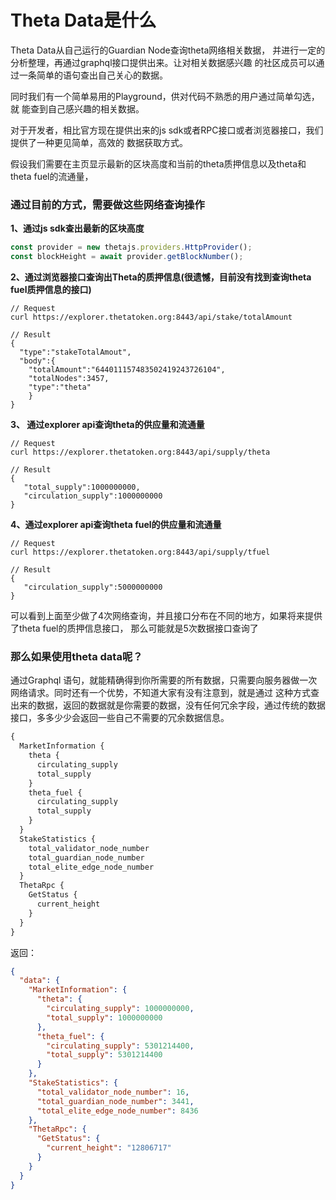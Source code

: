 # Theta Data是什么
Theta Data从自己运行的Guardian Node查询theta网络相关数据，
并进行一定的分析整理，再通过graphql接口提供出来。让对相关数据感兴趣
的社区成员可以通过一条简单的语句查出自己关心的数据。

同时我们有一个简单易用的Playground，供对代码不熟悉的用户通过简单勾选，就
能查到自己感兴趣的相关数据。

对于开发者，相比官方现在提供出来的js sdk或者RPC接口或者浏览器接口，我们提供了一种更见简单，高效的
数据获取方式。

假设我们需要在主页显示最新的区块高度和当前的theta质押信息以及theta和theta fuel的流通量，

### 通过目前的方式，需要做这些网络查询操作

**1、通过js sdk查出最新的区块高度**
```javascript
const provider = new thetajs.providers.HttpProvider();
const blockHeight = await provider.getBlockNumber();
```
**2、通过浏览器接口查询出Theta的质押信息(很遗憾，目前没有找到查询theta fuel质押信息的接口)**
```shell
// Request 
curl https://explorer.thetatoken.org:8443/api/stake/totalAmount

// Result
{
  "type":"stakeTotalAmout",
  "body":{
    "totalAmount":"644011157483502419243726104",
    "totalNodes":3457,
    "type":"theta"
    }
}
```

**3、 通过explorer api查询theta的供应量和流通量**
```shell
// Request 
curl https://explorer.thetatoken.org:8443/api/supply/theta

// Result
{
   "total_supply":1000000000,
   "circulation_supply":1000000000
}
```

**4、通过explorer api查询theta fuel的供应量和流通量**
```shell
// Request 
curl https://explorer.thetatoken.org:8443/api/supply/tfuel

// Result
{
   "circulation_supply":5000000000
}
```
可以看到上面至少做了4次网络查询，并且接口分布在不同的地方，如果将来提供了theta fuel的质押信息接口，
那么可能就是5次数据接口查询了

### 那么如果使用theta data呢？
通过Graphql 语句，就能精确得到你所需要的所有数据，只需要向服务器做一次网络请求。同时还有一个优势，不知道大家有没有注意到，就是通过
这种方式查出来的数据，返回的数据就是你需要的数据，没有任何冗余字段，通过传统的数据接口，多多少少会返回一些自己不需要的冗余数据信息。
```graphql
{
  MarketInformation {
    theta {
      circulating_supply
      total_supply
    }
    theta_fuel {
      circulating_supply
      total_supply
    }
  }
  StakeStatistics {
    total_validator_node_number
    total_guardian_node_number
    total_elite_edge_node_number
  }
  ThetaRpc {
    GetStatus {
      current_height
    }
  }
}
```
返回：
```json
{
  "data": {
    "MarketInformation": {
      "theta": {
        "circulating_supply": 1000000000,
        "total_supply": 1000000000
      },
      "theta_fuel": {
        "circulating_supply": 5301214400,
        "total_supply": 5301214400
      }
    },
    "StakeStatistics": {
      "total_validator_node_number": 16,
      "total_guardian_node_number": 3441,
      "total_elite_edge_node_number": 8436
    },
    "ThetaRpc": {
      "GetStatus": {
        "current_height": "12806717"
      }
    }
  }
}
```
